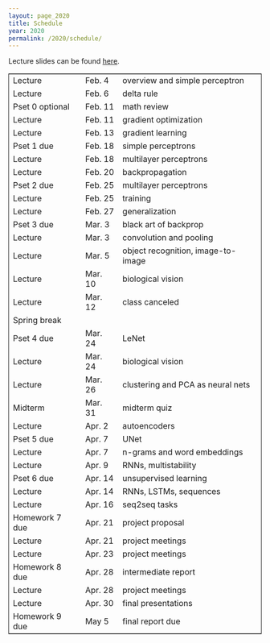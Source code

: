 ```yaml
---
layout: page_2020
title: Schedule
year: 2020
permalink: /2020/schedule/
---
```

<script src="https://code.jquery.com/jquery-3.1.1.js"
        integrity="sha256-16cdPddA6VdVInumRGo6IbivbERE8p7CQR3HzTBuELA="
        crossorigin="anonymous"></script>

<script>
 $(document).ready(function(){
     $('td:contains("Pset")').closest('tr').css('background-color','LemonChiffon');
     $('td:contains("Homework")').closest('tr').css('background-color','LemonChiffon');
     $('td:contains("quiz")').closest('tr').css('background-color','LightSalmon');
 });
</script>

Lecture slides can be found [here](https://drive.google.com/open?id=1aVYDxtstZ6o1dNHph0rFecqq5xuZip8C).
<table border="2" cellspacing="0" cellpadding="6" rules="groups" frame="hsides">


<colgroup>
<col  class="org-left" />

<col  class="org-left" />

<col  class="org-left" />
</colgroup>
<tbody>
<tr>
<td class="org-left">Lecture</td>
<td class="org-left">Feb. 4</td>
<td class="org-left">overview and simple perceptron</td>
</tr>

<tr>
<td class="org-left">Lecture</td>
<td class="org-left">Feb. 6</td>
<td class="org-left">delta rule</td>
</tr>

<tr>
<td class="org-left">Pset 0 optional</td>
<td class="org-left">Feb. 11</td>
<td class="org-left">math review</td>
</tr>

<tr>
<td class="org-left">Lecture</td>
<td class="org-left">Feb. 11</td>
<td class="org-left">gradient optimization</td>
</tr>

<tr>
<td class="org-left">Lecture</td>
<td class="org-left">Feb. 13</td>
<td class="org-left">gradient learning</td>
</tr>

<tr>
<td class="org-left">Pset 1 due</td>
<td class="org-left">Feb. 18</td>
<td class="org-left">simple perceptrons</td>
</tr>

<tr>
<td class="org-left">Lecture</td>
<td class="org-left">Feb. 18</td>
<td class="org-left">multilayer perceptrons</td>
</tr>

<tr>
<td class="org-left">Lecture</td>
<td class="org-left">Feb. 20</td>
<td class="org-left">backpropagation</td>
</tr>

<tr>
<td class="org-left">Pset 2 due</td>
<td class="org-left">Feb. 25</td>
<td class="org-left">multilayer perceptrons</td>
</tr>

<tr>
<td class="org-left">Lecture</td>
<td class="org-left">Feb. 25</td>
<td class="org-left">training</td>
</tr>

<tr>
<td class="org-left">Lecture</td>
<td class="org-left">Feb. 27</td>
<td class="org-left">generalization</td>
</tr>

<tr>
<td class="org-left">Pset 3 due</td>
<td class="org-left">Mar. 3</td>
<td class="org-left">black art of backprop</td>
</tr>

<tr>
<td class="org-left">Lecture</td>
<td class="org-left">Mar. 3</td>
<td class="org-left">convolution and pooling</td>
</tr>

<tr>
<td class="org-left">Lecture</td>
<td class="org-left">Mar. 5</td>
<td class="org-left">object recognition, image-to-image</td>
</tr>

<tr>
<td class="org-left">Lecture</td>
<td class="org-left">Mar. 10</td>
<td class="org-left">biological vision</td>
</tr>

<tr>
<td class="org-left">Lecture</td>
<td class="org-left">Mar. 12</td>
<td class="org-left">class canceled</td>
</tr>

<tr>
<td class="org-left">Spring break</td>
<td class="org-left">&#xa0;</td>
<td class="org-left">&#xa0;</td>
</tr>

<tr>
<td class="org-left">Pset 4 due</td>
<td class="org-left">Mar. 24</td>
<td class="org-left">LeNet</td>
</tr>

<tr>
<td class="org-left">Lecture</td>
<td class="org-left">Mar. 24</td>
<td class="org-left">biological vision</td>
</tr>

<tr>
<td class="org-left">Lecture</td>
<td class="org-left">Mar. 26</td>
<td class="org-left">clustering and PCA as neural nets</td>
</tr>

<tr>
<td class="org-left">Midterm</td>
<td class="org-left">Mar. 31</td>
<td class="org-left">midterm quiz</td>
</tr>

<tr>
<td class="org-left">Lecture</td>
<td class="org-left">Apr. 2</td>
<td class="org-left">autoencoders</td>
</tr>

<tr>
<td class="org-left">Pset 5 due</td>
<td class="org-left">Apr. 7</td>
<td class="org-left">UNet</td>
</tr>

<tr>
<td class="org-left">Lecture</td>
<td class="org-left">Apr. 7</td>
<td class="org-left">n-grams and word embeddings</td>
</tr>

<tr>
<td class="org-left">Lecture</td>
<td class="org-left">Apr. 9</td>
<td class="org-left">RNNs, multistability</td>
</tr>

<tr>
<td class="org-left">Pset 6 due</td>
<td class="org-left">Apr. 14</td>
<td class="org-left">unsupervised learning</td>
</tr>

<tr>
<td class="org-left">Lecture</td>
<td class="org-left">Apr. 14</td>
<td class="org-left">RNNs, LSTMs, sequences</td>
</tr>

<tr>
<td class="org-left">Lecture</td>
<td class="org-left">Apr. 16</td>
<td class="org-left">seq2seq tasks</td>
</tr>

<tr>
<td class="org-left">Homework 7 due</td>
<td class="org-left">Apr. 21</td>
<td class="org-left">project proposal</td>
</tr>

<tr>
<td class="org-left">Lecture</td>
<td class="org-left">Apr. 21</td>
<td class="org-left">project meetings</td>
</tr>

<tr>
<td class="org-left">Lecture</td>
<td class="org-left">Apr. 23</td>
<td class="org-left">project meetings</td>
</tr>

<tr>
<td class="org-left">Homework 8 due</td>
<td class="org-left">Apr. 28</td>
<td class="org-left">intermediate report</td>
</tr>

<tr>
<td class="org-left">Lecture</td>
<td class="org-left">Apr. 28</td>
<td class="org-left">project meetings</td>
</tr>

<tr>
<td class="org-left">Lecture</td>
<td class="org-left">Apr. 30</td>
<td class="org-left">final presentations</td>
</tr>

<tr>
<td class="org-left">Homework 9 due</td>
<td class="org-left">May 5</td>
<td class="org-left">final report due</td>
</tr>
</tbody>
</table>

